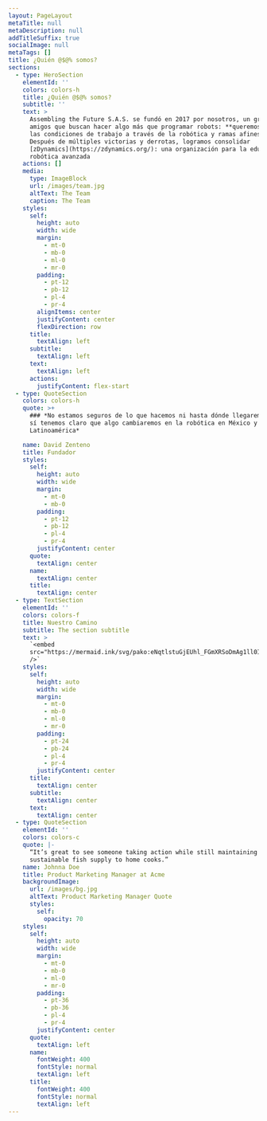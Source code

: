 ```yaml
---
layout: PageLayout
metaTitle: null
metaDescription: null
addTitleSuffix: true
socialImage: null
metaTags: []
title: ¿Quién @$@% somos?
sections:
  - type: HeroSection
    elementId: ''
    colors: colors-h
    title: ¿Quién @$@% somos?
    subtitle: ''
    text: >
      Assembling the Future S.A.S. se fundó en 2017 por nosotros, un grupo de
      amigos que buscan hacer algo más que programar robots: **queremos mejorar
      las condiciones de trabajo a través de la robótica y ramas afines**.
      Después de múltiples victorias y derrotas, logramos consolidar
      [zDynamics](https://zdynamics.org/): una organización para la educación en
      robótica avanzada
    actions: []
    media:
      type: ImageBlock
      url: /images/team.jpg
      altText: The Team
      caption: The Team
    styles:
      self:
        height: auto
        width: wide
        margin:
          - mt-0
          - mb-0
          - ml-0
          - mr-0
        padding:
          - pt-12
          - pb-12
          - pl-4
          - pr-4
        alignItems: center
        justifyContent: center
        flexDirection: row
      title:
        textAlign: left
      subtitle:
        textAlign: left
      text:
        textAlign: left
      actions:
        justifyContent: flex-start
  - type: QuoteSection
    colors: colors-h
    quote: >+
      ### *No estamos seguros de lo que hacemos ni hasta dónde llegaremos, pero
      sí tenemos claro que algo cambiaremos en la robótica en México y
      Latinoamérica*

    name: David Zenteno
    title: Fundador
    styles:
      self:
        height: auto
        width: wide
        margin:
          - mt-0
          - mb-0
        padding:
          - pt-12
          - pb-12
          - pl-4
          - pr-4
        justifyContent: center
      quote:
        textAlign: center
      name:
        textAlign: center
      title:
        textAlign: center
  - type: TextSection
    elementId: ''
    colors: colors-f
    title: Nuestro Camino
    subtitle: The section subtitle
    text: >
      `<embed
      src="https://mermaid.ink/svg/pako:eNqtlstuGjEUhl_FGmXRSoDmAg1ll0IiZZE0Cu0iEhszPhCrMzb1JVIS5WGyzKKrPAIv1uOZgRnocG28CJ6M4fPv859z_OzFkoHX86ZUGDMSBIfhJgFC8gdGDVxIlVJDyGDQvLpq3uHI32mIDZeCnOHHA2eUgc5fuNFXQGM-fxeEATnTGtJxwsWUmHsgF9ZYBWTYOmsNW2TL6BEmBTQINZOgQYJ20w-boR-cNkjks5J1o-RU0bTk3cqxNJr0ZULHUlHcntRkx-iRWHGTsUL8OzGgFtxOM8i43Yo8DgolIOv7DBSScZ87Ef8QU56ANpnEEtIoKeXsXBs6TiDmKQdhpAM_DR4FTXmsSSxTSeC35TP8YDbOBO_g-d2mHzje11reADRVSiZJhupLYfDBTYdcG0ipJgMu5q-I33Kyi_A9MTxFP2r67RxIUKl_ms0rQbRokLiM4XHMFY15EB19k7CngpLgOr8VkG9g6D6BW-gKqxASoMTuuizFU1C44cD3CW7MMo6phl7hQjvDSX2gUTBqfgchob9H4DAR5u8Gj7XhnhKKvhWQzl_dvwhNloe8WWFURg6JBMOWSQz9zZE7ElobuqhW5Epxubb4JSVJnwr8cRDkTtofdgyHpV_hyJVTXfNKVlVcvu3vlOpJtvPYdYuTDPAkIzcPaswSfZBZoiCvKpmsGk7ngzhBUFikmmpLypePohT5lVE2helq_mYkw9--tun8TWXFInZdapabNCvUuO5STEFgFZ__oTWRqqBc1AJ_PVJrnj-WWmv69hZ5m3qdg908mnspdtuwKi7aQ9xxzIOlVRMsPKCLPrFOnlqZ08Osl-ZuDBewxVXl0y18vhQPoLSTUm7kxCXCz-EArYkvDXeRxD6LHX5iBd5spAK9b6Yrvu2ucgt8yXcHaLiwtHAGQqTeT3N-V1F82YByas1N5SQopM2oosd38moHKjv5JszxfaeGs1KTT7qdCufobNhUVerl_EdNqQWNhNfwsDamlDO8fD877sjDq3EKI6-HU0bVr5E3Ei-4zs7cJfycYcFUXm9CEw0Nj1ojh48i9npGWVgsGnDqjqNY9fIX_FQ-KA"
      />`
    styles:
      self:
        height: auto
        width: wide
        margin:
          - mt-0
          - mb-0
          - ml-0
          - mr-0
        padding:
          - pt-24
          - pb-24
          - pl-4
          - pr-4
        justifyContent: center
      title:
        textAlign: center
      subtitle:
        textAlign: center
      text:
        textAlign: center
  - type: QuoteSection
    elementId: ''
    colors: colors-c
    quote: |-
      “It’s great to see someone taking action while still maintaining a
      sustainable fish supply to home cooks.”
    name: Johnna Doe
    title: Product Marketing Manager at Acme
    backgroundImage:
      url: /images/bg.jpg
      altText: Product Marketing Manager Quote
      styles:
        self:
          opacity: 70
    styles:
      self:
        height: auto
        width: wide
        margin:
          - mt-0
          - mb-0
          - ml-0
          - mr-0
        padding:
          - pt-36
          - pb-36
          - pl-4
          - pr-4
        justifyContent: center
      quote:
        textAlign: left
      name:
        fontWeight: 400
        fontStyle: normal
        textAlign: left
      title:
        fontWeight: 400
        fontStyle: normal
        textAlign: left
---
```

